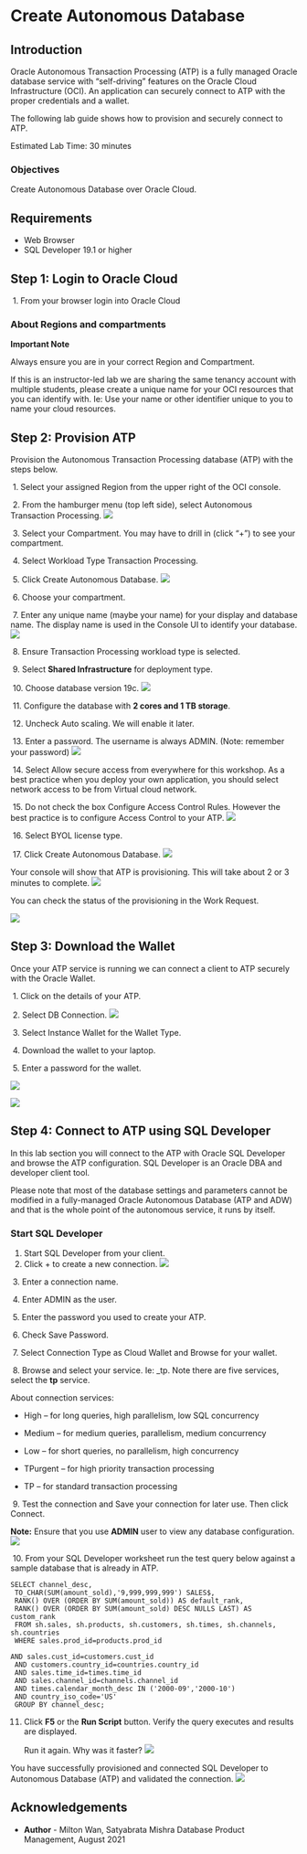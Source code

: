 # Create Autonomous Database #

## Introduction

Oracle Autonomous Transaction Processing (ATP) is a fully managed Oracle database service with “self-driving” features on the Oracle Cloud Infrastructure (OCI). An application can securely connect to ATP with the proper credentials and a wallet.

The following lab guide shows how to provision and securely connect to ATP.

Estimated Lab Time: 30 minutes

### Objectives

Create Autonomous Database over Oracle Cloud.

## Requirements ##

* Web Browser
* SQL Developer 19.1 or higher

## Step 1: Login to Oracle Cloud ##

​	1. From your browser login into Oracle Cloud

### About Regions and compartments

**Important Note**

Always ensure you are in your correct Region and Compartment.

If this is an instructor-led lab we are sharing the same tenancy account with multiple students, please create a unique name for your OCI resources that you can identify with. Ie: Use your name or other identifier unique to you to name your cloud resources.

## Step 2: Provision ATP ##

Provision the Autonomous Transaction Processing database (ATP) with the steps below.

​	1. Select your assigned Region from the upper right of the OCI console.

​	2. From the hamburger menu (top left side), select Autonomous Transaction Processing.
       ![](./images/provision-atp-1.png)

​	3.  Select your Compartment. You may have to drill in (click “+”) to see your compartment.

​	4. Select Workload Type Transaction Processing.

​	5. Click Create Autonomous Database.
      ![](./images/provision-atp-3.png)


​	6. Choose your compartment.

​	7. Enter any unique name (maybe your name) for your display and database name. The display name is used in the Console UI to identify your database.
           ![](./images/provision-atp-4.png)


​	8. Ensure Transaction Processing workload type is selected.

​	9. Select **Shared Infrastructure** for deployment type.

​	10. Choose database version 19c.
     ![](./images/provision-atp-5.png)


​	11. Configure the database with **2 cores and 1 TB storage**.

​	12. Uncheck Auto scaling. We will enable it later.

​	13. Enter a password. The username is always ADMIN. (Note: remember your password)
       ![](./images/provision-atp-6.png)


​	14. Select Allow secure access from everywhere for this workshop.  As a best practice when you deploy your own application, you should select network access to be from Virtual cloud network.  

​	15. Do not check the box Configure Access Control Rules. However the best practice is to configure Access Control to your ATP.
        ![](./images/network-access.png)


​	16. Select BYOL license type.

​	17. Click Create Autonomous Database.
    ![](./images/provision-atp-7.png)

Your console will show that ATP is provisioning. This will take about 2 or 3 minutes to complete.
![](./images/provision-atp-8.png)

You can check the status of the provisioning in the Work Request.

![](./images/provision-atp-9.png)

## Step 3: Download the Wallet

Once your ATP service is running we can connect a client to ATP securely with the Oracle Wallet.

​	1. Click on the details of your ATP.

​	2. Select DB Connection.
![](./images/wallet-1.png)


​	3. Select Instance Wallet for the Wallet Type.

​	4. Download the wallet to your laptop.

​	5. Enter a password for the wallet.

![](./images/wallet-2.png)

![](./images/wallet-3.png)


## Step 4: Connect to ATP using SQL Developer

In this lab section you will connect to the ATP with Oracle SQL Developer and browse the ATP configuration. SQL Developer is an Oracle DBA and developer client tool.

Please note that most of the database settings and parameters cannot be modified in a fully-managed Oracle Autonomous Database (ATP and ADW) and that is the whole point of the autonomous service, it runs by itself.

### Start SQL Developer

1. Start SQL Developer from your client.
2. Click + to create a new connection.
![](./images/sql-developer.png)

​	3. Enter a connection name.

​	4. Enter ADMIN as the user.

​	5. Enter the password you used to create your ATP.

​	6. Check Save Password.

​	7. Select Connection Type as Cloud Wallet and Browse for your wallet.

​	8. Browse and select your service. Ie: <your ATP name>_tp. Note there are five services, select the **tp** service.

About connection services:

- High – for long queries, high parallelism, low SQL concurrency

- Medium – for medium queries, parallelism, medium concurrency

- Low – for short queries, no parallelism, high concurrency

- TPurgent – for high priority transaction processing

- TP – for standard transaction processing



​	9. Test the connection and Save your connection for later use. Then click Connect.

**Note:** Ensure that you use **ADMIN** user to view any database configuration.
   ![](./images/sql-developer-2.png)

​	10. From your SQL Developer worksheet run the test query below against a sample database that is already in   ATP.

```
SELECT channel_desc,
 TO_CHAR(SUM(amount_sold),'9,999,999,999') SALES$,
 RANK() OVER (ORDER BY SUM(amount_sold)) AS default_rank,
 RANK() OVER (ORDER BY SUM(amount_sold) DESC NULLS LAST) AS custom_rank
 FROM sh.sales, sh.products, sh.customers, sh.times, sh.channels, sh.countries
 WHERE sales.prod_id=products.prod_id

AND sales.cust_id=customers.cust_id
 AND customers.country_id=countries.country_id
 AND sales.time_id=times.time_id
 AND sales.channel_id=channels.channel_id
 AND times.calendar_month_desc IN ('2000-09','2000-10')
 AND country_iso_code='US'
 GROUP BY channel_desc;
```



 11. Click **F5** or the **Run Script** button. Verify the query executes and results are displayed.  

     Run it again.  Why was it faster?
     ![](./images/sql-developer-3.png)


You have successfully provisioned and connected SQL Developer to Autonomous Database (ATP) and validated the connection.
              ![](./images/atp-diagram.png)



## Acknowledgements ##

- **Author** - Milton Wan, Satyabrata Mishra Database Product Management, August 2021
